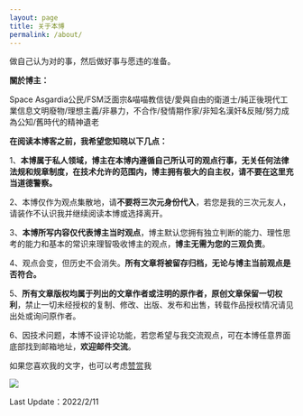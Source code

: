 ```yaml
---
layout: page
title: 关于本博
permalink: /about/
---
```


做自己认为对的事，然后做好事与愿违的准备。

**關於博主：** 

Space Asgardia公民/FSM泛面宗&喵喵教信徒/愛與自由的衛道士/純正後現代工業信息文明廢物/理想主義/非暴力，不合作/發情期作家/非知名漢奸&反賊/努力成為公知/舊時代的精神遺老

**在阅读本博客之前，我希望您知晓以下几点：**

1、**本博属于私人领域，博主在本博内遵循自己所认可的观点行事，无关任何法律法规和规章制度，在技术允许的范围内，博主拥有极大的自主权，请不要在这里充当道德警察。**

2、本博仅作为观点集散地，请**不要将三次元身份代入**，若您是我的三次元友人，请装作不认识我并继续阅读本博或选择离开。

3、**本博所写内容仅代表博主当时观点**，博主默认您拥有独立判断的能力、理性思考的能力和基本的常识来理智吸收博主的观点，**博主无需为您的三观负责**。

4、观点会变，但历史不会消失。**所有文章将被留存归档，无论与博主当前观点是否符合。**

5、**所有文章版权均属于列出的文章作者或注明的原作者，原创文章保留一切权利**，禁止一切未经授权的复制、修改、出版、发布和出售，转载作品授权情况请见出处或询问原作者。

6、因技术问题，本博不设评论功能，若您希望与我交流观点，可在本博任意界面底部找到邮箱地址，**欢迎邮件交流**。

如果您喜欢我的文字，也可以考虑[赞赏](https://i.loli.net/2021/05/16/flXKbUcOzQGWVhC.jpg)我

![](https://i.loli.net/2021/05/16/flXKbUcOzQGWVhC.jpg)

Last Update：2022/2/11
